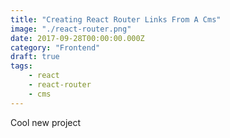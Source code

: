 ```yaml
---
title: "Creating React Router Links From A Cms"
image: "./react-router.png"
date: 2017-09-28T00:00:00.000Z
category: "Frontend"
draft: true
tags:
    - react
    - react-router
    - cms
---
```


Cool new project
